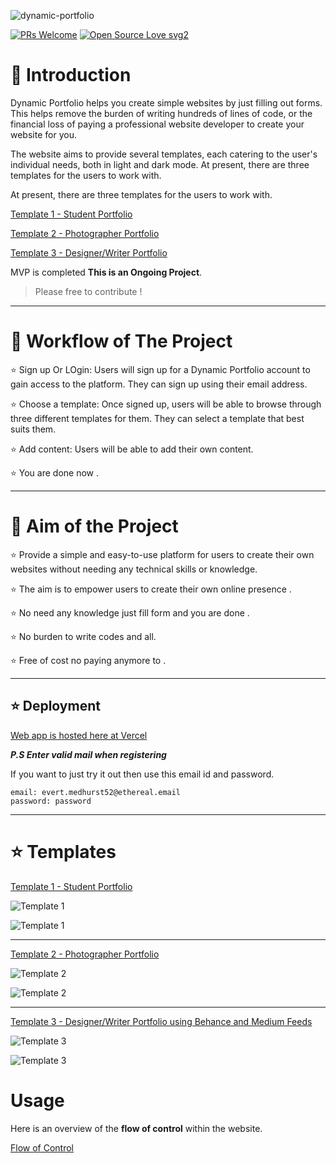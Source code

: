 ![dynamic-portfolio](https://socialify.git.ci/shelcia/dynamic-portfolio/image?font=Bitter&issues=1&owner=1&pattern=Floating%20Cogs&pulls=1&stargazers=1&theme=Dark)

[![PRs Welcome](https://img.shields.io/badge/PRs-welcome-brightgreen.svg?style=flat-square)](http://makeapullrequest.com)
[![Open Source Love svg2](https://badges.frapsoft.com/os/v2/open-source.svg?v=103)](https://github.com/ellerbrock/open-source-badges/)

# 📌 Introduction

Dynamic Portfolio helps you create simple websites by just filling out forms. This helps remove the burden of writing hundreds of lines of code, or the financial loss of paying a professional website developer to create your website for you.

The website aims to provide several templates, each catering to the user's individual needs, both in light and dark mode.
At present, there are three templates for the users to work with.

At present, there are three templates for the users to work with.

[Template 1 - Student Portfolio](https://dynamic--portfolio.vercel.app/portfolio/630f44611ddb0f899c66e399)

[Template 2 - Photographer Portfolio](https://dynamic--portfolio.vercel.app/portfolio/630f51c81ddb0f899c66e39a)

[Template 3 - Designer/Writer Portfolio](https://dynamic--portfolio.vercel.app/portfolio/638e3ff00640c1002987cc1e)

MVP is completed **This is an Ongoing Project**.

> Please free to contribute !

---

# 📌 Workflow of The Project

   ⭐ Sign up Or LOgin: Users will sign up for a Dynamic Portfolio account to gain access to the platform. They can sign up using their email address.
   
   ⭐ Choose a template: Once signed up, users will be able to browse through three different templates for them. They can select a template that best suits them.
   
   ⭐ Add content: Users will be able to add their own content.
   
   ⭐ You are done now .
   
---

# 📌 Aim of the Project
   
   ⭐ Provide a simple and easy-to-use platform for users to create their own websites without       needing any technical skills or knowledge. 
   
   ⭐ The aim is to empower users to create their own online presence .
   
   ⭐ No need any knowledge just fill form and you are done .
   
   ⭐ No burden to write codes and all.
      
   ⭐ Free of cost no paying anymore to .
   
---


## ⭐ Deployment

[Web app is hosted here at Vercel](https://dynamic--portfolio.vercel.app/)

**_P.S Enter valid mail when registering_**

If you want to just try it out then use this email id and password.

```
email: evert.medhurst52@ethereal.email
password: password
```

---

# ⭐ Templates

[Template 1 - Student Portfolio](https://dynamic--portfolio.vercel.app/portfolio/630f44611ddb0f899c66e399)

![Template 1](https://i.postimg.cc/2ys52BKZ/1.png)

![Template 1](https://i.postimg.cc/mgNrykNP/2.png)

---

[Template 2 - Photographer Portfolio](https://dynamic--portfolio.vercel.app/portfolio/630f51c81ddb0f899c66e39a)

![Template 2](https://i.postimg.cc/9MSXQ7Vn/3.png)

![Template 2](https://i.postimg.cc/zfxX4QQ5/4.png)

---

[Template 3 - Designer/Writer Portfolio using Behance and Medium Feeds](https://dynamic--portfolio.vercel.app/portfolio/638e3ff00640c1002987cc1e)

![Template 3](https://i.postimg.cc/kM6KFNVD/5.png)

![Template 3](https://i.postimg.cc/NLvg1vK8/6.png)

# Usage

Here is an overview of the **flow of control** within the website.

[Flow of Control](https://scribehow.com/shared/Dynamic_Portfolio_Flow__TGbaYP7nSk-Yy9-nWzQJ_Q)

<!-- ![Screen 1](./screens/Screen1.png)
This is the first screen shown on running the website. It covers basic data and utility of the site.

![Screen 2](./screens/Screen1scroll.png)
Upon scrolling down on the initial page, you get a carousel, which shows examples of templates that can be used (Here, two.)

![Screen 3](./screens/signup.png)
The signup page collects data, thereby registering the members onto the site.

![Screen 4](./screens/Signin.png)
After the one time sign-up, everytime a user wants to log into their account, they have to go through this site.

![Screen 5](./screens/postsignin.png)
Post sign in, we are redirected to this page. Past portfolios are loaded up here, as well as new portfolios can be added.

![Screen 6](./screens/choice.png)
To make a new portfolio, a template has to be chosen from the total number of existing templates.

![Screen 7](./screens/data.png)
After making the choice, we are redirected to a data-filling page. This is the only step needed to be taken by the user to get a ready-made portfolio website.

![Screen 8](./screens/light.png)
This is the light version of the Student Portfolio.

![Screen 9](./screens/dark.png)
This is the dark version of the Student Portfolio. -->
